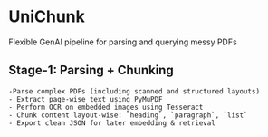 # UniChunk
Flexible GenAI pipeline for parsing and querying messy PDFs

## Stage-1: Parsing + Chunking
	-Parse complex PDFs (including scanned and structured layouts)
	- Extract page-wise text using PyMuPDF
	- Perform OCR on embedded images using Tesseract
	- Chunk content layout-wise: `heading`, `paragraph`, `list`
	- Export clean JSON for later embedding & retrieval
